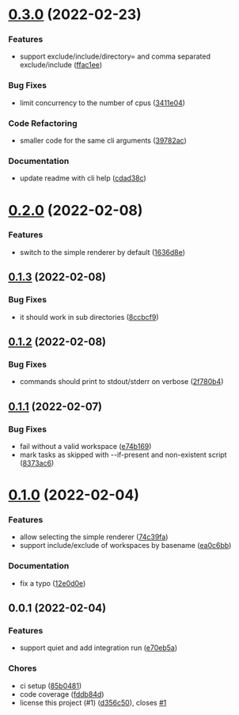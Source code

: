<a name="0.3.0"></a>
# [0.3.0](https://github.com/jwplayer/npm-run-ws/compare/v0.2.0...v0.3.0) (2022-02-23)

### Features

* support exclude/include/directory= and comma separated exclude/include ([ffac1ee](https://github.com/jwplayer/npm-run-ws/commit/ffac1ee))

### Bug Fixes

* limit concurrency to the number of cpus ([3411e04](https://github.com/jwplayer/npm-run-ws/commit/3411e04))

### Code Refactoring

* smaller code for the same cli arguments ([39782ac](https://github.com/jwplayer/npm-run-ws/commit/39782ac))

### Documentation

* update readme with cli help ([cdad38c](https://github.com/jwplayer/npm-run-ws/commit/cdad38c))

<a name="0.2.0"></a>
# [0.2.0](https://github.com/jwplayer/npm-run-ws/compare/v0.1.3...v0.2.0) (2022-02-08)

### Features

* switch to the simple renderer by default ([1636d8e](https://github.com/jwplayer/npm-run-ws/commit/1636d8e))

<a name="0.1.3"></a>
## [0.1.3](https://github.com/jwplayer/npm-run-ws/compare/v0.1.2...v0.1.3) (2022-02-08)

### Bug Fixes

* it should work in sub directories ([8ccbcf9](https://github.com/jwplayer/npm-run-ws/commit/8ccbcf9))

<a name="0.1.2"></a>
## [0.1.2](https://github.com/jwplayer/npm-run-ws/compare/v0.1.1...v0.1.2) (2022-02-08)

### Bug Fixes

* commands should print to stdout/stderr on verbose ([2f780b4](https://github.com/jwplayer/npm-run-ws/commit/2f780b4))

<a name="0.1.1"></a>
## [0.1.1](https://github.com/jwplayer/npm-run-ws/compare/v0.1.0...v0.1.1) (2022-02-07)

### Bug Fixes

* fail without a valid workspace ([e74b169](https://github.com/jwplayer/npm-run-ws/commit/e74b169))
* mark tasks as skipped with --if-present and non-existent script ([8373ac6](https://github.com/jwplayer/npm-run-ws/commit/8373ac6))

<a name="0.1.0"></a>
# [0.1.0](https://github.com/jwplayer/npm-run-ws/compare/v0.0.1...v0.1.0) (2022-02-04)

### Features

* allow selecting the simple renderer ([74c39fa](https://github.com/jwplayer/npm-run-ws/commit/74c39fa))
* support include/exclude of workspaces by basename ([ea0c6bb](https://github.com/jwplayer/npm-run-ws/commit/ea0c6bb))

### Documentation

* fix a typo ([12e0d0e](https://github.com/jwplayer/npm-run-ws/commit/12e0d0e))

<a name="0.0.1"></a>
## 0.0.1 (2022-02-04)

### Features

* support quiet and add integration run ([e70eb5a](https://github.com/jwplayer/npm-run-ws/commit/e70eb5a))

### Chores

* ci setup ([85b0481](https://github.com/jwplayer/npm-run-ws/commit/85b0481))
* code coverage ([fddb84d](https://github.com/jwplayer/npm-run-ws/commit/fddb84d))
* license this project (#1) ([d356c50](https://github.com/jwplayer/npm-run-ws/commit/d356c50)), closes [#1](https://github.com/jwplayer/npm-run-ws/issues/1)

